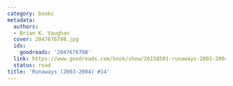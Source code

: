 ```yaml
---
category: books
metadata:
  authors:
  - Brian K. Vaughan
  cover: 2047676798.jpg
  ids:
    goodreads: '2047676798'
  link: https://www.goodreads.com/book/show/26158501-runaways-2003-2004-14
  status: read
title: 'Runaways (2003-2004) #14'
---
```

